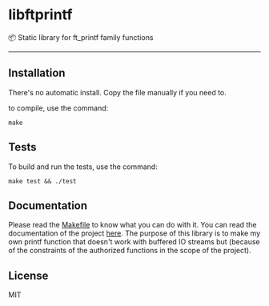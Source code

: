 # libftprintf

:package: Static library for ft_printf family functions

---

## Installation

There's no automatic install. Copy the file manually if you need to.

to compile, use the command:

    make

## Tests

To build and run the tests, use the command:

    make test && ./test

## Documentation

Please read the [Makefile][1] to know what you can do with it.
You can read the documentation of the project [here][2]. The purpose of this library
is to make my own printf function that doesn't work with buffered IO streams but (because
of the constraints of the authorized functions in the scope of the project).

## License

MIT

[1]:https://github.com/jlagneau/libftprintf/blob/master/Makefile
[2]:https://github.com/jlagneau/libftprintf/blob/master/doc/ft_printf.en.pdf

